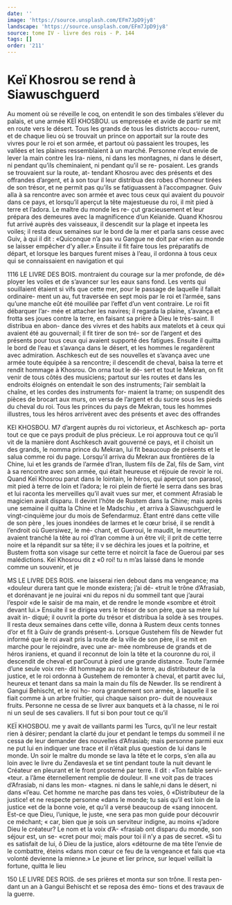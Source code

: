 ```yaml
---
date: ''
image: 'https://source.unsplash.com/EFm7JpD9jy8'
landscape: 'https://source.unsplash.com/EFm7JpD9jy8'
source: tome IV - livre des rois - P. 144
tags: []
order: '211'
---
```


# Keï Khosrou se rend à Siawuschguerd

Au moment où se réveille le coq, on entendit le son des timbales s’élever du palais, et une armée
KEÏ KHOSBOU. us empressée et avide de partir se mit en route vers le désert. Tous les grands de tous les districts accou-
rurent, et de chaque lieu où se trouvait un prince on apportait sur la route des vivres pour le roi et son armée, et partout où passaient les troupes, les vallées et les plaines ressemblaient à un marché. Personne n’eut envie de lever la main contre les Ira-
niens, ni dans les montagnes, ni dans le désert, ni pendant qu’ils cheminaient, ni pendant qu’il se re-
posaient. Les grands se trouvaient sur la route, at- tendant Khosrou avec des présents et des offrandes d’argent, et à son tour il leur distribua des robes d’honneur tirées de son trésor, et ne permit pas qu’ils
se fatiguassent à l’accompagner.
Guiv alla à sa rencontre avec son armée et avec
tous ceux qui avaient du pouvoir dans ce pays, et lorsqu’il aperçut la tête majestueuse du roi, il mit
pied à terre et l’adora. Le maître du monde les re-
çut gracieusement et leur prépara des demeures avec
la magnificence d’un Keïanide. Quand Khosrou fut arrivé auprès des vaisseaux, il descendit sur la plage
et inpeeta les voiles; il resta deux semaines sur le bord de la mer et parla sans cesse avec Guiv, à qui il dit : «Quiconque n’a pas vu Gangue ne doit par
«rien au monde se laisser empêcher d’y aller.»
Ensuite il fit faire tous les préparatifs de départ, et lorsque les barques furent mises à l’eau, il ordonna
à tous ceux qui se connaissaient en navigation et qui

1116 LE LIVRE DES BOIS.
montraient du courage sur la mer profonde, de dé» ployer les voiles et de s’avancer sur les eaux sans fond. Les vents qui souillaient étaient si vifs que cette mer, pour le passage de laquelle il fallait ordinaire- ment un au, fut traversée en sept mois par le roi et l’armée, sans qu’une manche eût été mouillée par
l’effet d’un vent contraire. Le roi fit débarquer l’ar-
mée et attacher les navires; il regarda la plaine, s’avança et frotta ses joues contre la terre, en faisant
sa prière à Dieu le très-saint. Il distribua en abon- dance des vivres et des habits aux matelots et à ceux qui avaient été au gouvernail; il fit tirer de son tré-
sor de l’argent et des présents pour tous ceux qui avaient supporté des fatigues. Ensuite il quitta le bord de l’eau et s’avança dans le désert, et les hommes le regardèrent avec admiration. Aschkesch eut de ses nouvelles et s’avança avec une armée toute équipée
à sa rencontre; il descendit de cheval, baisa la terre et rendit hommage à Khosrou. On orna tout le dé-
sert et tout le Mekran, on fit venir de tous côtés des musiciens; partout sur les routes et dans les endroits éloignés on entendait le son des instruments; l’air semblait la chaîne, et les cordes des instruments for- maient la trame; on suspendit des pièces de brocart aux murs, on versa de l’argent et du sucre sous les pieds du cheval du roi. Tous les princes du pays de Mekran, tous les hommes illustres, tous les héros arrivèrent avec des présents et avec des offrandes

KEl KHOSBOU. M7 d’argent auprès du roi victorieux, et Aschkesch ap-
porta tout ce que ce pays produit de plus précieux. Le roi approuva tout ce qu’il vit de la manière dont Aschkesch avait gouverné ce pays, et il choisit un
des grands, le nomma prince du Mekran, lui fit beaucoup de présents et le salua comme roi du page.
Lorsqu’il arriva du Mekran aux frontières de la Chine, lui et les grands de l’armée d’lran, llustem
fils de Zal, fils de Sam, vint à sa rencontre avec son armée, qui était heureuse et réjouie de revoir le roi. Quand Keï Khosrou parut dans le lointain, le héros, qui aperçut son parasol, mit pied à terre de loin et l’adora; le roi plein de fierté le serra dans ses bras
et lui raconta les merveilles qu’il avait vues sur mer,
et comment Afrasiab le magicien avait disparu.
Il devint l’hôte de Rustem dans la Chine; mais après une semaine il quitta la Chine et le Madschiu , et arriva à Siawuschguerd le vingt-cinquième jour du mois de Sefendarmuz. Étant entré dans cette ville
de son père , les joues inondées de larmes et le cœur brisé, il se rendit à l’endroit où Guersiwez, le mé-
chant, et Gueroui, le maudit, le meurtrier, avaient tranché la tête au roi d’Iran comme à un être vil; il
prit de cette terre noire et la répandit sur sa tête; il v se déchira les joues et la poitrine, et Bustem frotta
son visage sur cette terre et noircit la face de Gueroui par ses malédictions. Keï Khosrou dit z «0 roi! tu
n m’as laissé dans le monde comme un souvenir, et je

MS LE LIVRE DES ROIS.
«ne laisserai rien debout dans ma vengeance; ma «douleur durera tant que le monde existera; j’ai dé- «truit le trône d’Afrasiab, et dorénavant je ne jouirai
«ni du repos ni du sommeil tant que j’aurai l’espoir
«de le saisir de ma main, et de rendre le monde «sombre et étroit devant lui.» Ensuite il se dirigea
vers le trésor de son père, que sa mère lui avait in- diqué; il ouvrit la porte du trésor et distribua la solde à ses troupes. Il resta deux semaines dans cette ville, donna à Rustem deux cents tonnes d’or et fit à Guiv de grands présent-s.
Lorsque Gustehem fils de Newder fut informé
que le roi avait pris la route de la ville de son père,
il se mit en marche pour le rejoindre, avec une ar-
mée nombreuse de grands et de héros iraniens, et
quand il reconnut de loin la tête et la couronne du
roi, il descendit de cheval et parCourut à pied une grande distance. Toute l’armée d’une seule voix ren-
dit hommage au roi de la terre, au distributeur de la justice, et le roi ordonna à Gustehem de remonter à cheval, et partit avec lui, heureux et tenant dans sa main la main du fils de Newder.
Ils se rendirent à Gangui Behischt, et le roi ho- nora grandement son armée, à laquelle il se fiait comme à un arbre fruitier, qui chaque saison pro- duit de nouveaux fruits. Personne ne cessa de se livrer aux banquets et à la chasse, ni le roi ni un seul de ses cavaliers. Il fut si bon pour tout ce qu’il

KEÏ KHOSBOU. me y avait de vaillants parmi les Turcs, qu’il ne leur
restait rien à désirer; pendant la clarté du jour et pendant le temps du sommeil il ne cessa de leur demander des nouvelles d’Afrasiab; mais personne parmi eux ne put lui en indiquer une trace et il n’était
plus question de lui dans le monde. Un soir le maître du monde se lava la tête et le corps, s’en alla au
loin avec le livre du Zendavesla et se tint pendant toute la nuit devant le Créateur en pleurant et le front prosterné par terre. Il dit : «Ton faible servi- «teur. a l’âme éternellement remplie de douleur. Il
«ne voit pas de traces d’Afrasiab, ni dans les mon- «tagnes. ni dans le sahle,ni dans le désert, ni dans «l’eau. Cet homme ne marche pas dans tes voies, ô «Distributeur de la justice! et ne respecte personne «dans le monde; tu sais qu’il est loin de la justice
«et de la bonne voie, et qu’il a versé beaucoup de
«sang innocent. Est-ce que Dieu, l’unique, le juste,
«ne sera pas mon guide pour découvrir ce méchant;
« car, bien que je sois un serviteur indigne, au moins «j’adore Dieu le créateur? Le nom et la voix d’A-
«frasiab ont disparu du monde, son séjour est, un se- «cret pour moi; mais pour toi il n’y a pas de secret.
«Si tu es satisfait de lui, ô Dieu de la justice, alors «détourne de ma tête l’envie de le combattre, éteins
«dans mon cœur ce feu de la vengeance et fais que «ta volonté devienne la mienne.» Le jeune et lier prince, sur lequel veillait la fortune, quitta le lieu

150 LE LIVRE DES ROIS.
de ses prières et monta sur son trône. Il resta pen- dant un an à Gangui Behischt et se reposa des émo- tions et des travaux de la guerre.
